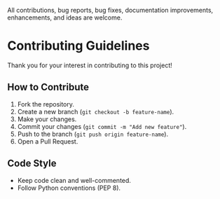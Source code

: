 All contributions, bug reports, bug fixes, documentation improvements, enhancements, and ideas are welcome.

# Contributing Guidelines

Thank you for your interest in contributing to this project!

## How to Contribute

1. Fork the repository.
2. Create a new branch (`git checkout -b feature-name`).
3. Make your changes.
4. Commit your changes (`git commit -m "Add new feature"`).
5. Push to the branch (`git push origin feature-name`).
6. Open a Pull Request.

## Code Style

- Keep code clean and well-commented.
- Follow Python conventions (PEP 8).
